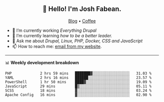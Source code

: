 <h2 align="center">👋 Hello! I'm Josh Fabean.</h2>
<p align="center">
  <a href="https://joshfabean.com">Blog</a> •
  <a href="https://www.buymeacoffee.com/LSxne6Yr4">Coffee</a>
</p>

- 🔭 I’m currently working *Everything Drupal*
- 🌱 I’m currently learning *how to be a better leader.*
- 💬 Ask me about *Drupal, Linux, PHP, Docker, CSS and JavaScript*
- 📫 How to reach me: [email from my website](https://joshfabean.com).

-------

📊 **Weekly development breakdown**
<!--START_SECTION:waka-->

```text
PHP             2 hrs 59 mins   ███████▓░░░░░░░░░░░░░░░░░   31.03 %
YAML            2 hrs 16 mins   ██████░░░░░░░░░░░░░░░░░░░   23.57 %
PowerShell      1 hr 50 mins    ████▓░░░░░░░░░░░░░░░░░░░░   19.09 %
JavaScript      29 mins         █▒░░░░░░░░░░░░░░░░░░░░░░░   05.11 %
SCSS            18 mins         ▓░░░░░░░░░░░░░░░░░░░░░░░░   03.24 %
Apache Config   16 mins         ▓░░░░░░░░░░░░░░░░░░░░░░░░   02.90 %
```

<!--END_SECTION:waka-->

<!--
**fabean/fabean** is a ✨ _special_ ✨ repository because its `README.md` (this file) appears on your GitHub profile.

Here are some ideas to get you started:

- 🔭 I’m currently working on ...
- 🌱 I’m currently learning ...
- 👯 I’m looking to collaborate on ...
- 🤔 I’m looking for help with ...
- 💬 Ask me about ...
- 📫 How to reach me: ...
- 😄 Pronouns: ...
- ⚡ Fun fact: ...
-->
